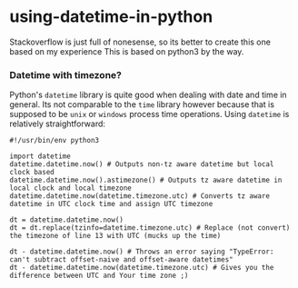 # using-datetime-in-python
Stackoverflow is just full of nonesense, so its better to create this one based on my experience
This is based on python3 by the way.

### Datetime with timezone?
Python's `datetime` library is quite good when dealing with date and time in general. Its not comparable to the `time` library however because that is supposed to be `unix` or `windows` process time operations.
Using `datetime` is relatively straightforward:

```python3
#!/usr/bin/env python3

import datetime
datetime.datetime.now() # Outputs non-tz aware datetime but local clock based
datetime.datetime.now().astimezone() # Outputs tz aware datetime in local clock and local timezone
datetime.datetime.now(datetime.timezone.utc) # Converts tz aware datetime in UTC clock time and assign UTC timezone

dt = datetime.datetime.now()
dt = dt.replace(tzinfo=datetime.timezone.utc) # Replace (not convert) the timezone of line 13 with UTC (mucks up the time)

dt - datetime.datetime.now() # Throws an error saying "TypeError: can't subtract offset-naive and offset-aware datetimes"
dt - datetime.datetime.now(datetime.timezone.utc) # Gives you the difference between UTC and Your time zone ;)
```
